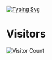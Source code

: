 
[![Typing Svg](https://readme-typing-svg.demolab.com?font=Fira+Code&pause=10&width=900&lines=Hello+there+im+Govind+Menon+.+[OJC])](https://git.io/typing-svg)
# Visitors
![Visitor Count](https://profile-counter.glitch.me/{govindmenon69}/count.svg)

